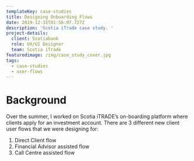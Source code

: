 ```yaml
---
templateKey: case-studies
title: Designing Onboarding Flows
date: 2019-12-31T01:56:07.727Z
description: 'Scotia iTrade case study. '
project-details:
  client: Scotiabank
  role: UX/UI Designer
  team: Scotia iTrade
featuredimage: /img/case_study_cover.jpg
tags:
  - case-studies
  - user-flows
---
```

# Background

Over the summer, I worked on Scotia iTRADE’s on-boarding platform where clients apply for an investment account. There are 3 different new client user flows that we were designing for: 

1. Direct Client flow
2. Financial Advisor assisted flow
3. Call Centre assisted flow

